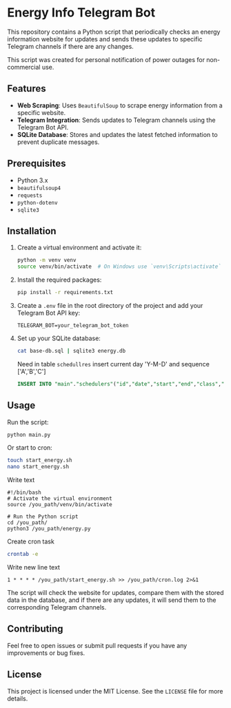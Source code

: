 # Energy Info Telegram Bot

This repository contains a Python script that periodically checks an energy information website for updates and sends these updates to specific Telegram channels if there are any changes.

This script was created for personal notification of power outages for non-commercial use.

## Features

- **Web Scraping**: Uses `BeautifulSoup` to scrape energy information from a specific website.
- **Telegram Integration**: Sends updates to Telegram channels using the Telegram Bot API.
- **SQLite Database**: Stores and updates the latest fetched information to prevent duplicate messages.

## Prerequisites

- Python 3.x
- `beautifulsoup4`
- `requests`
- `python-dotenv`
- `sqlite3`

## Installation

1. Create a virtual environment and activate it:
    ```bash
    python -m venv venv
    source venv/bin/activate  # On Windows use `venv\Scripts\activate`
    ```

2. Install the required packages:
    ```bash
    pip install -r requirements.txt
    ```

3. Create a `.env` file in the root directory of the project and add your Telegram Bot API key:
    ```plaintext
    TELEGRAM_BOT=your_telegram_bot_token
    ```

4. Set up your SQLite database:
    ```bash
    cat base-db.sql | sqlite3 energy.db
    ```
   Need in table `schedullres` insert current day 'Y-M-D' and sequence ['A','B','C']
    ```sql
    INSERT INTO "main"."schedulers"("id","date","start","end","class","sequence") VALUES (NULL,'Y-M-D',NULL,NULL,NULL,'A');
    ```

## Usage

Run the script:
```bash
python main.py
```
Or start to cron:
```bash
touch start_energy.sh
nano start_energy.sh
```
Write text
```text
#!/bin/bash
# Activate the virtual environment
source /you_path/venv/bin/activate

# Run the Python script
cd /you_path/
python3 /you_path/energy.py
```
Create cron task
```bash
crontab -e
```
Write new line text
```text
1 * * * * /you_path/start_energy.sh >> /you_path/cron.log 2>&1
```

The script will check the website for updates, compare them with the stored data in the database, and if there are any updates, it will send them to the corresponding Telegram channels.

## Contributing

Feel free to open issues or submit pull requests if you have any improvements or bug fixes.

## License

This project is licensed under the MIT License. See the `LICENSE` file for more details.
